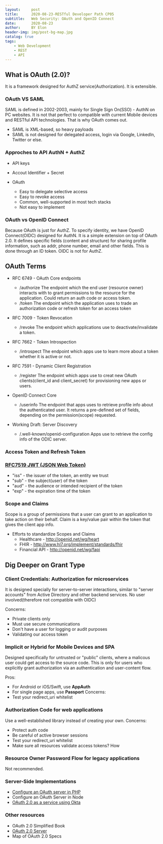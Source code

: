 ```yaml
---
layout:     post
title:      2020-08-23-RESTful Developer Path CP05
subtitle:   Web Security: OAuth and OpenID Connect
date:       2020-08-23
author:     BY Elon
header-img: img/post-bg-map.jpg
catalog: true
tags:
    - Web Development
    - REST
    - API
---
```

## What is OAuth (2.0)?
It is a framework designed for AuthZ service(Authorization). It is extensible.

### OAuth VS SAML
SAML is defined in 2002-2003, mainly for Single Sign On(SSO) - AuthN on PC websites. It is not that perfect to compatible with current Mobile devices and RESTful API technologies. That is why OAuth comes out. 
- SAML is XML-based, so heavy payloads
- SAML is not designed for delegated access, login via Google, LinkedIn, Twitter or else.

### Approches to API AuthN + AuthZ
* API keys

* Accout Identifier + Secret

* OAuth
	- Easy to delegate selective access
	- Easy to revoke access
	- Common, well-supported in most tech stacks
	- Not easy to implement

### OAuth vs OpenID Connect
Because OAuth is just for AuthZ. To specify identity, we have OpenID Connect(OIDC) designed for AuthN. It is a simple extension on top of OAuth 2.0. It defines specific fields (content and structure) for sharing profile information, such as addr, phone number, email and other fields. This is done through an ID token. OIDC is not for AuthZ.

## OAuth Terms
- RFC 6749 - OAuth Core endpoints
	* /authorize
	The endpoint which the end user (resource owner) interacts with to grant permissions to the resource for the application.
	Could return an auth code or access token.
	* /token
	The endpoint which the application uses to trade an authorization code or refresh token for an access token

- RFC 7009 - Token Revocation
	* /revoke
	The endpoint which applications use to deactivate/invalidate a token.
- RFC 7662 - Token Introspection
	* /introspect
	The endpoint which apps use to learn more about a token whether it is active or not.

- RFC 7591 - Dynamic Client Registration
	* /register
	The endpoint which apps use to creat new OAuth clients(client_id and client_secret) for provisioning new apps or users.
- OpenID Connect Core
	* /userinfo
	The endpoint that apps uses to retrieve profile info about the authenticated user. It returns a pre-defined set of fields, depending on the permission(scope) requested.
- Working Draft: Server Discovery
	* /.well-known/openid-configuration
	Apps use to retrieve the config info of the ODIC server. 

### Access Token and Refresh Token

### [RFC7519 JWT (JSON Web Token)](www.jsonwebtoken.io)
- "iss" - the issuer of the token, an entity we trust
- "sub" - the subject(user) of the token
- "aud" - the audience or intended recipient of the token
- "exp" - the expiration time of the token

### Scope and Claims
Scope is a group of permissions that a user can grant to an application to take action on their behalf.
Claim is a key/value pair within the token that gives the client app info.

- Efforts to standardize Scopes and Claims
	* Healthcare - http://openid.net/wg/heart
	* FHIR - http://www.hl7.org/implement/standards/fhir
	* Financial API - http://openid.net/wg/fapi

## Dig Deeper on Grant Type
### Client Credentials: Authorization for microservices
It is designed specially for server-to-server interactions, similar to "server accounts" from Active Directory and other backend services.
No user involved(therefore not compatible with OIDC)

Concerns:
* Private clients only
* Must use secure communications
* Don't have a user for logging or audit purposes
* Validating our access token

### Implicit or Hybrid for Mobile Devices and SPA
Designed specifically for untrusted or "public" clients, where a malicous user could get access to the source code. This is only for users who explicitly grant authorization via an authentication and user-content flow.

Pros:
* For Android or iOS/Swift, use **AppAuth**
* For single page apps, use **Passport**
Concerns:
* Test your redirect_uri whitelist 

### Authorization Code for web applications
Use a well-established library instead of creating your own.
Concerns:
* Protect auth code
* Be careful of active browser sessions
* Test your redirect_uri whitelist
* Make sure all resources validate access tokens? How

### Resource Owner Password Flow for legacy applications
Not recommended.

### Server-Side Implementations
- [Configure an OAuth server in PHP](oauth2.thephpleague.com)
- Configure an OAuth Server in Node
- [OAuth 2.0 as a service using Okta](developer.okta.com)

### Other resources
- OAuth 2.0 Simplified Book
- [OAuth 2.0 Server](www.oauth.com)
- Map of OAuth 2.0 Specs